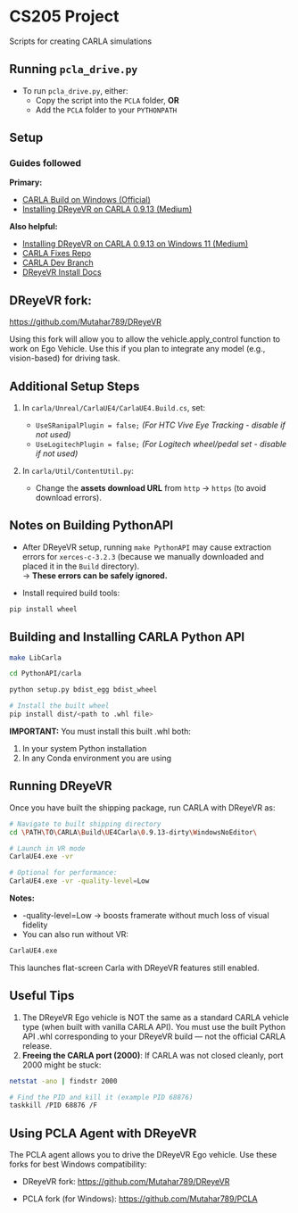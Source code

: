 # CS205 Project

Scripts for creating CARLA simulations

## Running `pcla_drive.py`

- To run `pcla_drive.py`, either:
  - Copy the script into the `PCLA` folder, **OR**
  - Add the `PCLA` folder to your `PYTHONPATH`

## Setup

### Guides followed

**Primary:**

- [CARLA Build on Windows (Official)](https://carla.readthedocs.io/en/0.9.13/build_windows/#unreal-engine)
- [Installing DReyeVR on CARLA 0.9.13 (Medium)](https://medium.com/@ailene.chan/the-struggle-is-real-installing-dreyevr-carla-0-9-13-d68d0d1cd625)

**Also helpful:**

- [Installing DReyeVR on CARLA 0.9.13 on Windows 11 (Medium)](https://medium.com/@ailene.chan/the-struggle-is-real-installing-dreyevr-carla-0-9-13-simulator-unrealengine-4-26-on-windows-11-eb5bee1353e7)
- [CARLA Fixes Repo](https://github.com/chanyca/carla_fixes/tree/main)
- [CARLA Dev Branch](https://github.com/carla-simulator/carla/tree/ue4-dev#)
- [DReyeVR Install Docs](https://github.com/HARPLab/DReyeVR/blob/main/Docs/Install.md)

## DReyeVR fork:
https://github.com/Mutahar789/DReyeVR

Using this fork will allow you to allow the vehicle.apply_control function to work on Ego Vehicle. Use this if you plan to integrate any model (e.g., vision-based) for driving task.

## Additional Setup Steps

1. In `carla/Unreal/CarlaUE4/CarlaUE4.Build.cs`, set:
    - `UseSRanipalPlugin = false;`  *(For HTC Vive Eye Tracking - disable if not used)*
    - `UseLogitechPlugin = false;`  *(For Logitech wheel/pedal set - disable if not used)*

2. In `carla/Util/ContentUtil.py`:
    - Change the **assets download URL** from `http` → `https` (to avoid download errors).

## Notes on Building PythonAPI

- After DReyeVR setup, running `make PythonAPI` may cause extraction errors for `xerces-c-3.2.3` (because we manually downloaded and placed it in the `Build` directory).  
→ **These errors can be safely ignored.**

- Install required build tools:

```bash
pip install wheel
```

## Building and Installing CARLA Python API

```bash
make LibCarla

cd PythonAPI/carla

python setup.py bdist_egg bdist_wheel

# Install the built wheel
pip install dist/<path to .whl file>
```

**IMPORTANT:** You must install this built .whl both:

1. In your system Python installation
2. In any Conda environment you are using

## Running DReyeVR

Once you have built the shipping package, run CARLA with DReyeVR as:

```bash
# Navigate to built shipping directory
cd \PATH\TO\CARLA\Build\UE4Carla\0.9.13-dirty\WindowsNoEditor\

# Launch in VR mode
CarlaUE4.exe -vr

# Optional for performance:
CarlaUE4.exe -vr -quality-level=Low
```

**Notes:**

- -quality-level=Low → boosts framerate without much loss of visual fidelity
- You can also run without VR:

```bash
CarlaUE4.exe
```

This launches flat-screen Carla with DReyeVR features still enabled.

## Useful Tips

1. The DReyeVR Ego vehicle is NOT the same as a standard CARLA vehicle type (when built with vanilla CARLA API). You must use the built Python API .whl corresponding to your DReyeVR build — not the official CARLA release.
2. **Freeing the CARLA port (2000)**: If CARLA was not closed cleanly, port 2000 might be stuck: 
```bash
netstat -ano | findstr 2000

# Find the PID and kill it (example PID 68876)
taskkill /PID 68876 /F
```

## Using PCLA Agent with DReyeVR

The PCLA agent allows you to drive the DReyeVR Ego vehicle. Use these forks for best Windows compatibility:
- DReyeVR fork:
https://github.com/Mutahar789/DReyeVR

- PCLA fork (for Windows):
https://github.com/Mutahar789/PCLA
